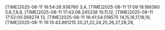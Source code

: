 
[TIME]2025-08-11 16:54:26.936760
3,4,
[TIME]2025-08-11 17:09:18.186380
5,6,7,8,9,
[TIME]2025-08-11 17:43:08.245238
10,11,12,
[TIME]2025-08-11 17:52:00.569274
13,
[TIME]2025-08-11 18:41:54.018575
14,15,16,17,18,19,
[TIME]2025-08-11 19:13:43.861215
20,21,22,24,25,26,27,28,29,